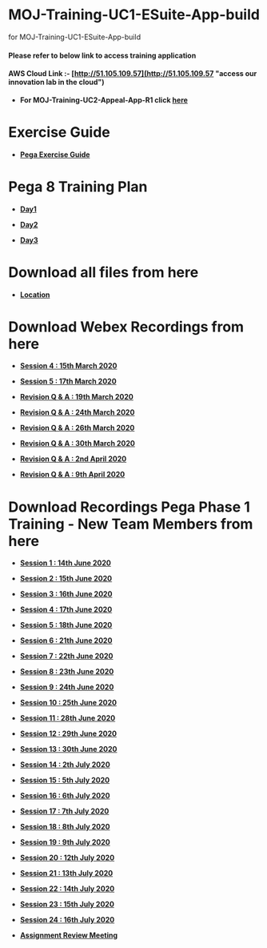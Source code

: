 # MOJ-Training-UC1-ESuite-App-build
for MOJ-Training-UC1-ESuite-App-build

#### Please refer to below link to access training application 

#### AWS Cloud Link :- [http://51.105.109.57](http://51.105.109.57 "access our innovation lab in the cloud")

* **For MOJ-Training-UC2-Appeal-App-R1 click [here](https://github.com/eai-systems/MOJ-Training-UC2-Appeal-App-R1 "Click here to go")**

# Exercise Guide

* **[Pega Exercise Guide](https://1drv.ms/w/s!AltO6Pkun9hUp2Z268rgTKMQkflq?e=l1vi1W "Click here to view")**

# Pega 8 Training Plan
* **[Day1](https://1drv.ms/p/s!AltO6Pkun9hUp2fSOzo3vSbx0Z9x?e=tHZNL0 "Click here to view")**

* **[Day2](https://1drv.ms/p/s!AltO6Pkun9hUp2mFkpPQQyaPjQy8?e=LniJMj "Click here to view")**
 
* **[Day3](https://1drv.ms/p/s!AltO6Pkun9hUp2hhzf8nkiVzfwWM?e=QmhLQb "Click here to view")**

# Download all files from here
* **[Location](https://github.com/eai-systems/MOJ-Training-UC1-ESuite-App-build/tree/master/Files/trainingGuide "Click here to go")**

# Download Webex Recordings from here
* **[Session 4 : 15th March 2020](https://eaisystems.sharepoint.com/:u:/r/sites/MoJTraining/Shared%20Documents/MOJ%20Training%20UC1%20-%20ESuite%20App%20build/Recordings/15mar2020.arf?csf=1&web=1&e=RkJXGi "Click here to go")**
   
* **[Session 5 : 17th March 2020](https://eaisystems.sharepoint.com/:u:/r/sites/MoJTraining/Shared%20Documents/MOJ%20Training%20UC1%20-%20ESuite%20App%20build/Recordings/17mar2020.arf?csf=1&web=1&e=0kqnpl "Click here to go")**
   
* **[Revision Q & A : 19th March 2020](https://eaisystems.sharepoint.com/:u:/r/sites/MoJTraining/Shared%20Documents/MOJ%20Training%20UC1%20-%20ESuite%20App%20build/Recordings/19mar2020.arf?csf=1&web=1&e=cVfcZv "Click here to go")**
   
* **[Revision Q & A : 24th March 2020](https://eaisystems.sharepoint.com/:u:/r/sites/MoJTraining/Shared%20Documents/MOJ%20Training%20UC1%20-%20ESuite%20App%20build/Recordings/24mar2020.arf?csf=1&web=1&e=aTkV8z "Click here to go")**
   
* **[Revision Q & A : 26th March 2020](https://eaisystems.sharepoint.com/:u:/r/sites/MoJTraining/Shared%20Documents/MOJ%20Training%20UC1%20-%20ESuite%20App%20build/Recordings/26mar2020.arf?csf=1&web=1&e=epV6zF "Click here to go")**
   
* **[Revision Q & A : 30th March 2020](https://eaisystems.sharepoint.com/:u:/r/sites/MoJTraining/Shared%20Documents/MOJ%20Training%20UC1%20-%20ESuite%20App%20build/Recordings/30mar2020.arf?csf=1&web=1&e=iLYRui "Click here to go")**
   
* **[Revision Q & A : 2nd April 2020](https://eaisystems.sharepoint.com/:u:/r/sites/MoJTraining/Shared%20Documents/MOJ%20Training%20UC1%20-%20ESuite%20App%20build/Recordings/Pega%20Training%20-%20Revision%20and%20Q%26A%20-%20Session%2010-20200402%201108-2.arf?csf=1&web=1&e=9VHRAp "Click here to go")**
   
* **[Revision Q & A : 9th April 2020](https://eaisystems.sharepoint.com/:u:/r/sites/MoJTraining/Shared%20Documents/MOJ%20Training%20UC1%20-%20ESuite%20App%20build/Recordings/Pega%20Training-%20Q%26A%20and%20Revision-20200409%201056-1.arf?csf=1&web=1&e=pU7g6C "Click here to go")**
<!---
# Download Webex Recordings for TechLeads from here

 * **[17th May 2020](https://1drv.ms/v/s!AvVEPrDDwal9jIZZ_4dX7arUysePwA?e=izfslP "Click here to go")**

 * **[19th May 2020](https://1drv.ms/v/s!AvVEPrDDwal9jIkbBXkLotEGl1vbgg?e=4rwZlA "Click here to go")**

 * **[20th May 2020](https://1drv.ms/v/s!AvVEPrDDwal9jJIWCR-6yFM7u0-zrA?e=k3GIi0 "Click here to go")**

 * **[21th May 2020](https://1drv.ms/v/s!AvVEPrDDwal9jJMWljIylcpFArUuzQ?e=IV6l5C "Click here to go")**
-->

# Download Recordings Pega Phase 1 Training - New Team Members from here

* **[Session 1 : 14th June 2020](https://eaisystems.sharepoint.com/:v:/r/sites/MoJTraining/Shared%20Documents/Phase1_Training%20-%20Fahad%20Team/Recordings/Session%201_14-June-2020.mp4?csf=1&web=1&e=DHW0Yt "Click here to go")**

* **[Session 2 : 15th June 2020](https://eaisystems.sharepoint.com/:v:/r/sites/MoJTraining/Shared%20Documents/Phase1_Training%20-%20Fahad%20Team/Recordings/Session%202_15-June-2020.mp4?csf=1&web=1&e=DeZLYm "Click here to go")**

* **[Session 3 : 16th June 2020](https://eaisystems.sharepoint.com/:v:/r/sites/MoJTraining/Shared%20Documents/Phase1_Training%20-%20Fahad%20Team/Recordings/Session%203_16-June-2020.mp4?csf=1&web=1&e=b4Ms0E "Click here to go")**

* **[Session 4 : 17th June 2020](https://eaisystems.sharepoint.com/:v:/r/sites/MoJTraining/Shared%20Documents/Phase1_Training%20-%20Fahad%20Team/Recordings/Session%204_17-June-2020.mp4?csf=1&web=1&e=hyJK2R "Click here to go")**

* **[Session 5 : 18th June 2020](https://eaisystems.sharepoint.com/:v:/r/sites/MoJTraining/Shared%20Documents/Phase1_Training%20-%20Fahad%20Team/Recordings/Session%205_18-June-2020.mp4?csf=1&web=1&e=uP4zGd "Click here to go")**

* **[Session 6 : 21th June 2020](https://eaisystems.sharepoint.com/:v:/r/sites/MoJTraining/Shared%20Documents/Phase1_Training%20-%20Fahad%20Team/Recordings/Session%206_21-June-2020.mp4?csf=1&web=1&e=EU7tFq "Click here to go")**

* **[Session 7 : 22th June 2020](https://eaisystems.sharepoint.com/:v:/r/sites/MoJTraining/Shared%20Documents/Phase1_Training%20-%20Fahad%20Team/Recordings/Session%207_22-June-2020.mp4?csf=1&web=1&e=K4em6j "Click here to go")**

* **[Session 8 : 23th June 2020](https://eaisystems.sharepoint.com/:v:/r/sites/MoJTraining/Shared%20Documents/Phase1_Training%20-%20Fahad%20Team/Recordings/Session%208_23-June-2020.mp4?csf=1&web=1&e=QpaJCo "Click here to go")**

* **[Session 9 : 24th June 2020](https://eaisystems.sharepoint.com/:v:/r/sites/MoJTraining/Shared%20Documents/Phase1_Training%20-%20Fahad%20Team/Recordings/Session%209_24-June-2020.mp4?csf=1&web=1&e=1vW6jd "Click here to go")**

* **[Session 10 : 25th June 2020](https://eaisystems.sharepoint.com/:v:/r/sites/MoJTraining/Shared%20Documents/Phase1_Training%20-%20Fahad%20Team/Recordings/Session%2010_25-June-2020.mp4?csf=1&web=1&e=iwMBub "Click here to go")**

* **[Session 11 : 28th June 2020](https://eaisystems.sharepoint.com/:v:/r/sites/MoJTraining/Shared%20Documents/Phase1_Training%20-%20Fahad%20Team/Recordings/Session%2011_28-June-2020.mp4?csf=1&web=1&e=i7DGc9 "Click here to go")**

* **[Session 12 : 29th June 2020](https://eaisystems.sharepoint.com/:v:/r/sites/MoJTraining/Shared%20Documents/Phase1_Training%20-%20Fahad%20Team/Recordings/Session%2012_29-June-2020.mp4?csf=1&web=1&e=zIHeX1 "Click here to go")**

* **[Session 13 : 30th June 2020](https://eaisystems.sharepoint.com/:v:/r/sites/MoJTraining/Shared%20Documents/Phase1_Training%20-%20Fahad%20Team/Recordings/Session%2013_30-June-2020.mp4?csf=1&web=1&e=zO8yNH "Click here to go")**

* **[Session 14 : 2th July 2020](https://eaisystems.sharepoint.com/:v:/r/sites/MoJTraining/Shared%20Documents/Phase1_Training%20-%20Fahad%20Team/Recordings/Session%2014_2-July-2020.mp4?csf=1&web=1&e=anNhSx "Click here to go")**

* **[Session 15 : 5th July 2020](https://eaisystems.sharepoint.com/:v:/r/sites/MoJTraining/Shared%20Documents/Phase1_Training%20-%20Fahad%20Team/Recordings/Session%2015_5-July-2020.mp4?csf=1&web=1&e=Aozh2O "Click here to go")**

* **[Session 16 : 6th July 2020](https://eaisystems.sharepoint.com/:v:/r/sites/MoJTraining/Shared%20Documents/Phase1_Training%20-%20Fahad%20Team/Recordings/Session%2016_6-July-2020.mp4?csf=1&web=1&e=7ETFJo "Click here to go")**

* **[Session 17 : 7th July 2020](https://eaisystems.sharepoint.com/:v:/r/sites/MoJTraining/Shared%20Documents/Phase1_Training%20-%20Fahad%20Team/Recordings/Session%2017_7-July-2020.mp4?csf=1&web=1&e=yLkesT "Click here to go")**

* **[Session 18 : 8th July 2020](https://eaisystems.sharepoint.com/:v:/r/sites/MoJTraining/Shared%20Documents/Phase1_Training%20-%20Fahad%20Team/Recordings/Session%2018_8-July-2020.mp4?csf=1&web=1&e=9svOxj "Click here to go")**

* **[Session 19 : 9th July 2020](https://eaisystems.sharepoint.com/:v:/r/sites/MoJTraining/Shared%20Documents/Phase1_Training%20-%20Fahad%20Team/Recordings/Session%2019_9-July-2020.mp4?csf=1&web=1&e=LBmJkh "Click here to go")**

* **[Session 20 : 12th July 2020](https://eaisystems.sharepoint.com/:v:/r/sites/MoJTraining/Shared%20Documents/Phase1_Training%20-%20Fahad%20Team/Recordings/Session%2020_12-July-2020.mp4?csf=1&web=1&e=p0ujrm "Click here to go")**

* **[Session 21 : 13th July 2020](https://eaisystems.sharepoint.com/:v:/r/sites/MoJTraining/Shared%20Documents/Phase1_Training%20-%20Fahad%20Team/Recordings/Session%2021_13-July-2020.mp4?csf=1&web=1&e=TZD7zK "Click here to go")**

* **[Session 22 : 14th July 2020](https://eaisystems.sharepoint.com/:v:/r/sites/MoJTraining/Shared%20Documents/Phase1_Training%20-%20Fahad%20Team/Recordings/Session%2022_14-July-2020.mp4?csf=1&web=1&e=Nl2TWr "Click here to go")**

* **[Session 23 : 15th July 2020](https://eaisystems.sharepoint.com/:v:/r/sites/MoJTraining/Shared%20Documents/Phase1_Training%20-%20Fahad%20Team/Recordings/Session%2023_15-July-2020.mp4?csf=1&web=1&e=0rUOLf "Click here to go")**

* **[Session 24 : 16th July 2020](https://eaisystems.sharepoint.com/:v:/r/sites/MoJTraining/Shared%20Documents/Phase1_Training%20-%20Fahad%20Team/Recordings/Session%2024_16-July-2020.mp4?csf=1&web=1&e=Uoyq04 "Click here to go")**

* **[Assignment Review Meeting](https://eaisystems.sharepoint.com/:v:/r/sites/MoJTraining/Shared%20Documents/Phase1_Training%20-%20Fahad%20Team/Recordings/Assignment%20Review%20Meeting%20Recording.mp4?csf=1&web=1&e=aX0WeY "Click here to go")**


